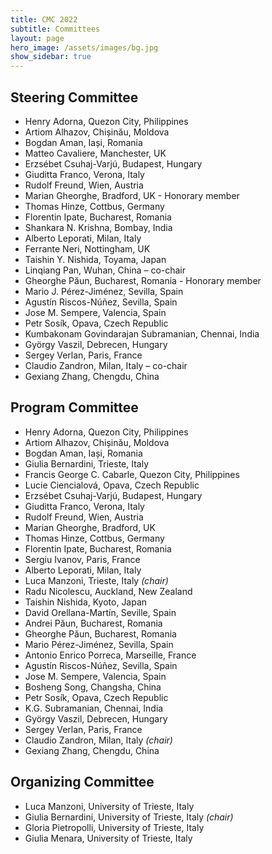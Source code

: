 ```yaml
---
title: CMC 2022
subtitle: Committees
layout: page
hero_image: /assets/images/bg.jpg
show_sidebar: true
---
```


## Steering Committee

- Henry Adorna, Quezon City, Philippines
- Artiom Alhazov, Chișinău, Moldova
- Bogdan Aman, Iași, Romania
- Matteo Cavaliere, Manchester, UK
- Erzsébet Csuhaj-Varjú, Budapest, Hungary
- Giuditta Franco, Verona, Italy
- Rudolf Freund, Wien, Austria
- Marian Gheorghe, Bradford, UK - Honorary member
- Thomas Hinze, Cottbus, Germany
- Florentin Ipate, Bucharest, Romania
- Shankara N. Krishna, Bombay, India
- Alberto Leporati, Milan, Italy
- Ferrante Neri, Nottingham, UK
- Taishin Y. Nishida, Toyama, Japan
- Linqiang Pan, Wuhan, China – co-chair
- Gheorghe Păun, Bucharest, Romania - Honorary member
- Mario J. Pérez-Jiménez, Sevilla, Spain
- Agustı́n Riscos-Núñez, Sevilla, Spain
- Jose M. Sempere, Valencia, Spain
- Petr Sosı́k, Opava, Czech Republic
- Kumbakonam Govindarajan Subramanian, Chennai, India
- György Vaszil, Debrecen, Hungary
- Sergey Verlan, Paris, France
- Claudio Zandron, Milan, Italy – co-chair
- Gexiang Zhang, Chengdu, China


## Program Committee

- Henry Adorna, Quezon City, Philippines
- Artiom Alhazov, Chișinău, Moldova
- Bogdan Aman, Iași, Romania
- Giulia Bernardini, Trieste, Italy
- Francis George C. Cabarle, Quezon City, Philippines
- Lucie Ciencialová, Opava, Czech Republic
- Erzsébet Csuhaj-Varjú, Budapest, Hungary
- Giuditta Franco, Verona, Italy
- Rudolf Freund, Wien, Austria
- Marian Gheorghe, Bradford, UK 
- Thomas Hinze, Cottbus, Germany
- Florentin Ipate, Bucharest, Romania
- Sergiu Ivanov, Paris, France
- Alberto Leporati, Milan, Italy
- Luca Manzoni, Trieste, Italy _(chair)_
- Radu Nicolescu, Auckland, New Zealand
- Taishin Nishida, Kyoto, Japan
- David Orellana-Martín, Seville, Spain
- Andrei Păun, Bucharest, Romania
- Gheorghe Păun, Bucharest, Romania
- Mario Pérez-Jiménez, Sevilla, Spain
- Antonio Enrico Porreca, Marseille, France
- Agustín Riscos-Núñez, Sevilla, Spain
- Jose M. Sempere, Valencia, Spain
- Bosheng Song, Changsha, China
- Petr Sosík, Opava, Czech Republic
- K.G. Subramanian, Chennai, India
- György Vaszil, Debrecen, Hungary 
- Sergey Verlan, Paris, France
- Claudio Zandron, Milan, Italy _(chair)_
- Gexiang Zhang, Chengdu, China

## Organizing Committee

- Luca Manzoni, University of Trieste, Italy
- Giulia Bernardini, University of Trieste, Italy _(chair)_
- Gloria Pietropolli, University of Trieste, Italy
- Giulia Menara, University of Trieste, Italy


